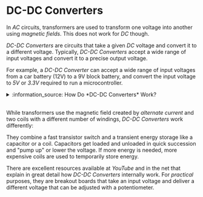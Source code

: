 # DC-DC Converters

In *AC* circuits, transformers are used to transform one voltage into another using *magnetic fields*. This does not work for *DC* though.

*DC-DC Converters* are circuits that take a given *DC* voltage and convert it to a different voltage. Typically, *DC-DC Converters* accept a wide range of input voltages and convert it to a precise output voltage. 

For example, a *DC-DC Converter* can accept a wide range of input voltages from a car battery (12V) to a 9V block battery, and convert the input voltage to *5V* or *3.3V* required to run a microcontroller.

<details>
<summary>:information_source: How Do *DC-DC Converters* Work?</summary></details><BR/>

  While transformers use the magnetic field created by *alternate current* and two coils with a different number of windings, *DC-DC Converters* work differently:
  
  They combine a fast transistor switch and a transient energy storage like a capacitor or a coil. Capacitors get loaded and unloaded in quick succession and "pump up" or lower the voltage. If more energy is needed, more expensive coils are used to temporarily store energy.

  There are excellent resources available at *YouTube* and in the net that explain in great detail how *DC-DC Converters* internally work. For *practical* purposes, they are breakout boards that take an input voltage and deliver a different voltage that can be adjusted with a potentiometer.
  
</details>
